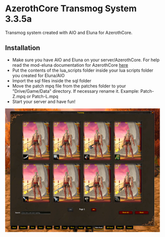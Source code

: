 # AzerothCore Transmog System 3.3.5a

Transmog system created with AIO and Eluna for AzerothCore.

## Installation

- Make sure you have AIO and Eluna on your server/AzerothCore. For help read the mod-eluna documentation for AzerothCore [here](https://github.com/azerothcore/mod-eluna)
- Put the contents of the lua_scripts folder inside your lua scripts folder you created for Eluna/AIO
- Import the sql files inside the sql folder
- Move the patch mpq file from the patches folder to your "Drive/Game/Data" directory. If necessary rename it. Example: Patch-Z.mpq or Patch-L.mpq
- Start your server and have fun!

![alt text](./Screenshot.png)
